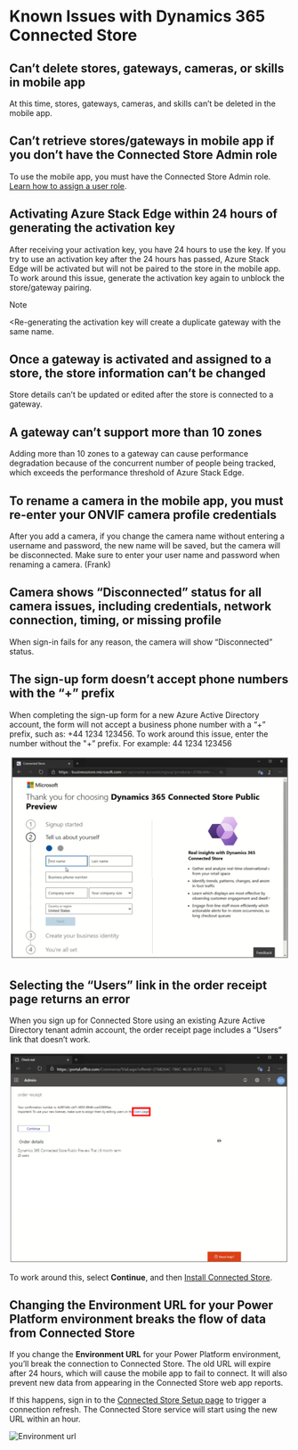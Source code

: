

# Known Issues with Dynamics 365 Connected Store

## Can’t delete stores, gateways, cameras, or skills in mobile app

At this time, stores, gateways, cameras, and skills can’t be deleted in the mobile app. 

## Can’t retrieve stores/gateways in mobile app if you don’t have the Connected Store Admin role

To use the mobile app, you must have the Connected Store Admin role. [Learn how to assign a user role](admin-user-accounts.md).

## Activating Azure Stack Edge within 24 hours of generating the activation key

After receiving your activation key, you have 24 hours to use the key. If you try to use an activation key after the 24 hours has passed, Azure Stack Edge will be activated but will not be paired to the store in the mobile app. 
To work around this issue, generate the activation key again to unblock the store/gateway pairing.

>[!NOTE]
<Re-generating the activation key will create a duplicate gateway with the same name. 

## Once a gateway is activated and assigned to a store, the store information can’t be changed

Store details can’t be updated or edited after the store is connected to a gateway.

## A gateway can’t support more than 10 zones

Adding more than 10 zones to a gateway can cause performance degradation because of the concurrent number of people being tracked, which exceeds the performance threshold of 
Azure Stack Edge.  

## To rename a camera in the mobile app, you must re-enter your ONVIF camera profile credentials

After you add a camera, if you change the camera name without entering a username and password, the new name will be saved, but the camera will be disconnected. Make sure to 
enter your user name and password when renaming a camera. (Frank)

## Camera shows “Disconnected” status for all camera issues, including credentials, network connection, timing, or missing profile

When sign-in fails for any reason, the camera will show “Disconnected” status.

## The sign-up form doesn’t accept phone numbers with the “+” prefix

When completing the sign-up form for a new Azure Active Directory account, the form will not accept a business phone number with a “+” prefix, such as: +44 1234 123456. To 
work around this issue, enter the number without the "+” prefix. For example: 44 1234 123456

![Phone number field](media/known-issues-phone-prefix.PNG "Phone number field")
 
## Selecting the “Users” link in the order receipt page returns an error

When you sign up for Connected Store using an existing Azure Active Directory tenant admin account, the order receipt page includes a “Users” link that doesn’t work. 

![User's link](media/known-issues-users-link.PNG "User's link")
 
To work around this, select **Continue**, and then [Install Connected Store](admin-install-web-app.md).

## Changing the Environment URL for your Power Platform environment breaks the flow of data from Connected Store

If you change the **Environment URL** for your Power Platform environment, you’ll break the connection to Connected Store. The old URL will expire after 24 hours, which 
will cause the mobile app to fail to connect. It will also prevent new data from appearing in the Connected Store web app reports. 

If this happens, sign in to the [Connected Store Setup page](https://ppe.connectedstore.dynamics.com/) to trigger a connection refresh. The Connected Store service will 
start using the new URL within an hour.

![Environment url](media/known-issues-environment-url.PNG "Environment url")
